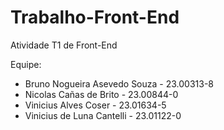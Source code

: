 # Trabalho-Front-End
Atividade T1 de Front-End

Equipe: 

- Bruno Nogueira Asevedo Souza - 23.00313-8
- Nicolas Cañas de Brito - 23.00844-0
- Vinicius Alves Coser - 23.01634-5
- Vinicius de Luna Cantelli - 23.01122-0
